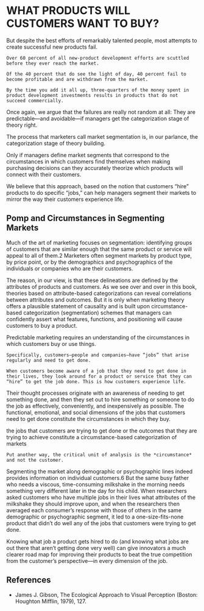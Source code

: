 # WHAT PRODUCTS WILL CUSTOMERS WANT TO BUY?

But despite the best efforts of remarkably talented people, most attempts to create successful new products fail.

    Over 60 percent of all new-product development efforts are scuttled before they ever reach the market.

    Of the 40 percent that do see the light of day, 40 percent fail to become profitable and are withdrawn from the market.

    By the time you add it all up, three-quarters of the money spent in product development investments results in products that do not succeed commercially.

Once again, we argue that the failures are really not random at all: They are predictable—and avoidable—if managers get the categorization stage of theory right.

The process that marketers call market segmentation is, in our parlance, the categorization stage of theory building.

Only if managers define market segments that correspond to the circumstances in which customers find themselves when making purchasing decisions can they accurately theorize which products will connect with their customers.

We believe that this approach, based on the notion that customers “hire” products to do specific “jobs,” can help managers segment their markets to mirror the way their customers experience life.

## Pomp and Circumstances in Segmenting Markets

Much of the art of marketing focuses on segmentation: identifying groups of customers that are similar enough that the same product or service will appeal to all of them.2 Marketers often segment markets by product type, by price point, or by the demographics and psychographics of the individuals or companies who are their customers. 

The reason, in our view, is that these delineations are defined by the attributes of products and customers. As we see over and over in this book, theories based on attribute-based categorizations can reveal correlations between attributes and outcomes. But it is only when marketing theory offers a plausible statement of causality and is built upon circumstance-based categorization (segmentation) schemes that managers can confidently assert what features, functions, and positioning will cause customers to buy a product.

Predictable marketing requires an understanding of the circumstances in which customers buy or use things.

    Specifically, customers—people and companies—have “jobs” that arise regularly and need to get done.

    When customers become aware of a job that they need to get done in their lives, they look around for a product or service that they can “hire” to get the job done. This is how customers experience life.

Their thought processes originate with an awareness of needing to get something done, and then they set out to hire something or someone to do the job as effectively, conveniently, and inexpensively as possible. The functional, emotional, and social dimensions of the jobs that customers need to get done constitute the circumstances in which they buy. 

the jobs that customers are trying to get done or the outcomes that they are trying to achieve constitute a circumstance-based categorization of markets

    Put another way, the critical unit of analysis is the *circumstance* and not the customer.


Segmenting the market along demographic or psychographic lines indeed provides information on individual customers.6 But the same busy father who needs a viscous, time-consuming milkshake in the morning needs something very different later in the day for his child. When researchers asked customers who have multiple jobs in their lives what attributes of the milkshake they should improve upon, and when the researchers then averaged each consumer’s response with those of others in the same demographic or psychographic segment, it led to a one-size-fits-none product that didn’t do well any of the jobs that customers were trying to get done.

Knowing what job a product gets hired to do (and knowing what jobs are out there that aren’t getting done very well) can give innovators a much clearer road map for improving their products to beat the true competition from the customer’s perspective—in every dimension of the job.




## References

- James J. Gibson, The Ecological Approach to Visual Perception (Boston: Houghton Mifflin, 1979), 127.

